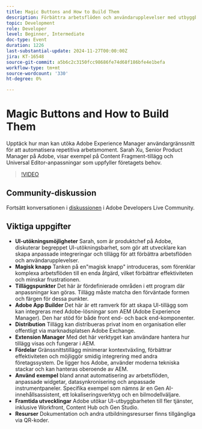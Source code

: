 ```yaml
---
title: Magic Buttons and How to Build Them
description: Förbättra arbetsflöden och användarupplevelser med utbyggbart Adobe UI, som möjliggör anpassad integrering via Adobe App Builder, förenklar komplexa uppgifter med en"magisk knapp" och stöder smidig integrering med företagssystem, med framtida utbyggnadsmöjligheter för fler Adobe-tjänster.
topic: Development
role: Developer
level: Beginner, Intermediate
doc-type: Event
duration: 1226
last-substantial-update: 2024-11-27T00:00:00Z
jira: KT-16548
source-git-commit: a5b6c2c3150fcc98686fe74d68f186bfe4e1befa
workflow-type: tm+mt
source-wordcount: '330'
ht-degree: 0%

---
```



# Magic Buttons and How to Build Them

Upptäck hur man kan utöka Adobe Experience Manager användargränssnitt för att automatisera repetitiva arbetsmoment. Sarah Xu, Senior Product Manager på Adobe, visar exempel på Content Fragment-tillägg och Universal Editor-anpassningar som uppfyller företagets behov.


>[!VIDEO](https://video.tv.adobe.com/v/3440037/?learn=on&enablevpops)

## Community-diskussion

Fortsätt konversationen i [diskussionen](https://adobe.ly/3Ywf6kg) i Adobe Developers Live Community.

## Viktiga uppgifter

* **UI-utökningsmöjligheter** Sarah, som är produktchef på Adobe, diskuterar begreppet UI-utökningsbarhet, som gör att utvecklare kan skapa anpassade integreringar och tillägg för att förbättra arbetsflöden och användarupplevelser.
* **Magisk knapp** Tanken på en&quot;magisk knapp&quot; introduceras, som förenklar komplexa arbetsflöden till en enda åtgärd, vilket förbättrar effektiviteten och minskar frustrationen.
* **Tilläggspunkter** Det här är fördefinierade områden i ett program där anpassningar kan göras. Tillägg måste matcha den förväntade formen och färgen för dessa punkter.
* **Adobe App Builder** Det här är ett ramverk för att skapa UI-tillägg som kan integreras med Adobe-lösningar som AEM (Adobe Experience Manager). Den har stöd för både front end- och back end-komponenter.
* **Distribution** Tillägg kan distribueras privat inom en organisation eller offentligt via marknadsplatsen Adobe Exchange.
* **Extension Manager** Med det här verktyget kan användare hantera hur tillägg visas och fungerar i AEM.
* **Fördelar** Gränssnittstillägg minimerar kontextväxling, förbättrar effektiviteten och möjliggör smidig integrering med andra företagssystem. De ligger hos Adobe, använder moderna tekniska stackar och kan hanteras oberoende av AEM.
* **Använd exempel** bland annat automatisering av arbetsflöden, anpassade widgetar, datasynkronisering och anpassade instrumentpaneler. Specifika exempel som nämns är en Gen AI-innehållsassistent, ett lokaliseringsverktyg och en bilmodellväljare.
* **Framtida utvecklingar** Adobe utökar UI-utbyggbarheten till fler tjänster, inklusive Workfront, Content Hub och Gen Studio.
* **Resurser** Dokumentation och andra utbildningsresurser finns tillgängliga via QR-koder.